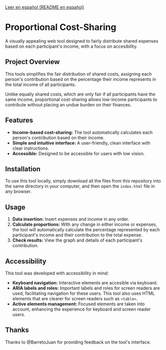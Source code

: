 [Leer en español (README en español)](README.md)
# Proportional Cost-Sharing

A visually appealing web tool designed to fairly distribute shared expenses based on each participant's income, with a focus on accesibility.

## Project Overview
This tools simplifies the fair distribution of shared costs, assigning each person's contribution based on the percentage their income represents in the total income of all participants.

Unlike equally shared costs, which are only fair if all participants have the same income, proportional cost-sharing allows low-income participants to contribute without placing an undue burden on their finances.

## Features

- **Income-based cost-sharing:** The tool automatically calculates each person's contribution based on their income.
- **Simple and intuitive interface:** A user-friendly, clean interface with clear instructions.
- **Accessible:** Designed to be accessible for users with low vision.

## Installation

To use this tool locally, simply download all the files from this repository into the same directory in your computer, and then open the `index.html` file in any browser.

## Usage
1. **Data insertion:** Insert expenses and income in any order.
2. **Calculate proportions:** With any change in either income or expenses, the tool will automatically calculate the percentage represented by each participant's income and their contribution to the total expense.
3. **Check results:** View the graph and details of each participant's contribution.

## Accessibility
This tool was developed with accessibility in mind:
* **Keyboard navigation:** Interactive elements are accesible via keyboard.
* **ARIA labels and roles:** Important labels and roles for screen readers are used, facilitating navigation for these users. This tool also uses HTML elements that are clearer for screen readers such as `<table>`.
* **Active elements management:** Focused elements are taken into account, enhancing the experience for keyboard and screen reader users.

## Thanks
Thanks to @BarretoJuan for providing feedback on the tool's interface.
